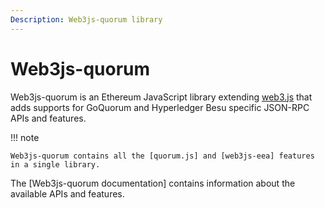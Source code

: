 ```yaml
---
Description: Web3js-quorum library
---
```


# Web3js-quorum

Web3js-quorum is an Ethereum JavaScript library extending [web3.js] that adds supports for GoQuorum and Hyperledger Besu
specific JSON-RPC APIs and features.

!!! note

    Web3js-quorum contains all the [quorum.js] and [web3js-eea] features in a single library.

The [Web3js-quorum documentation] contains information about the available APIs and features.

[web3.js]: https://github.com/ChainSafe/web3.js
[quorum.js]: https://github.com/ConsenSys/quorum.js
[web3js-eea]: https://github.com/ConsenSys/web3js-eea
